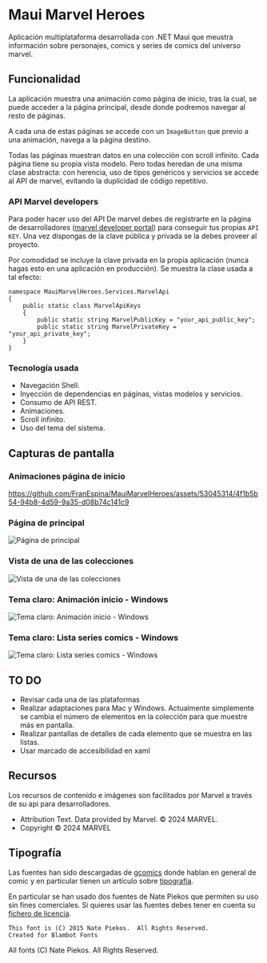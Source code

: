 # Maui Marvel Heroes
Aplicación multiplataforma desarrollada con .NET Maui que meustra información sobre personajes, comics y series de comics del universo marvel.

## Funcionalidad
La aplicación muestra una animación como página de inicio, tras la cual, se puede acceder a la página principal, desde donde podremos navegar al resto de páginas.

A cada una de estas páginas se accede con un ``ImageButton`` que previo a una animación, navega a la página destino.

Todas las páginas muestran datos en una colección con scroll infinito. Cada página tiene su propia vista modelo. Pero todas heredan de una misma clase abstracta: con herencia, uso de tipos genéricos y servicios se accede al API de marvel, evitando la duplicidad de código repetitivo.  

### API Marvel developers
Para poder hacer uso del API De marvel debes de registrarte en la página de desarrolladores ([marvel developer portal](https://developer.marvel.com/)) para conseguir tus propias ``API KEY``. Una vez dispongas de la clave pública y privada se la debes proveer al proyecto. 

Por comodidad se incluye la clave privada en la propia aplicación (nunca hagas esto en una aplicación en producción). Se muestra la clase usada a tal efecto:

```
namespace MauiMarvelHeroes.Services.MarvelApi
{
    public static class MarvelApiKeys
    {
        public static string MarvelPublicKey = "your_api_public_key";
        public static string MarvelPrivateKey = "your_api_private_key";
    }
}
```

### Tecnología usada
- Navegación Shell.
- Inyección de dependencias en páginas, vistas modelos y servicios. 
- Consumo de API REST.
- Animaciones.
- Scroll infinito.
- Uso del tema del sistema.

## Capturas de pantalla

### Animaciones página de inicio 
https://github.com/FranEspina/MauiMarvelHeroes/assets/53045314/4f1b5b54-94b8-4d59-9a35-d08b74c141c9

### Página de principal
![Página de principal](https://github.com/FranEspina/MauiMarvelHeroes/assets/53045314/153d9f57-dd81-41a7-8c1f-659676a980ec)

### Vista de una de las colecciones
![Vista de una de las colecciones](https://github.com/FranEspina/MauiMarvelHeroes/assets/53045314/7335a710-a3bf-4f78-8de6-2ea2fbd17c4d)

### Tema claro: Animación inicio - Windows 

![Tema claro: Animación inicio - Windows ](https://github.com/FranEspina/MauiMarvelHeroes/assets/53045314/cbdd3667-0d59-481a-a091-671185b4a11c)

### Tema claro: Lista series comics - Windows

![Tema claro: Lista series comics - Windows](https://github.com/FranEspina/MauiMarvelHeroes/assets/53045314/46229734-1b7c-40dc-b417-4d925c411a94)

## TO DO
- Revisar cada una de las plataformas
- Realizar adaptaciones para Mac y Windows. Actualmente simplemente se cambia el número de elementos en la colección para que muestre más en pantalla.
- Realizar pantallas de detalles de cada elemento que se muestra en las listas.
- Usar marcado de accesibilidad en xaml

## Recursos
Los recursos de contenido e imágenes son facilitados por Marvel a través de su api para desarrolladores. 
- Attribution Text. Data provided by Marvel. © 2024 MARVEL.
- Copyright © 2024 MARVEL

## Tipografía
Las fuentes han sido descargadas de [gcomics](https://gcomics.online/) donde hablan en general de comic y en particular tienen un artículo sobre [tipografía](https://gcomics.online/blog/fuentes-gratis-para-comics/).

En particular se han usado dos fuentes de Nate Piekos que permiten su uso sin fines comerciales. Si quieres usar las fuentes debes tener en cuenta su [fichero de licencia](./MauiMarvelHeroes/Resources/Fonts/fontinfo.txt). 
```
This font is (C) 2015 Nate Piekos.  All Rights Reserved.  
Created for Blambot Fonts
```

 All fonts (C) Nate Piekos. All Rights Reserved. 



